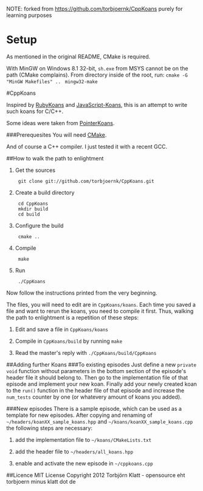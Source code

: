 NOTE: forked from https://github.com/torbjoernk/CppKoans purely for learning purposes

# Setup

As mentioned in the original README, CMake is required.

With MinGW on Windows 8.1 32-bit, `sh.exe` from MSYS cannot be on the path (CMake complains).
From directory inside of the root, run:
`cmake -G "MinGW Makefiles" .. `
`mingw32-make`



#CppKoans

Inspired by [RubyKoans](https://github.com/edgecase/ruby_koans) and
[JavaScript-Koans](https://github.com/liammclennan/JavaScript-Koans), this is
an attempt to write such koans for C/C++.

Some ideas were taken from [PointerKoans](https://github.com/paytonrules/PointerKoan).

###Prerequesites
You will need [CMake](http://cmake.org/).

And of course a C++ compiler.
I just tested it with a recent GCC.

##How to walk the path to enlightment
1. Get the sources

        git clone git://github.com/torbjoernk/CppKoans.git

2. Create a build directory

        cd CppKoans
        mkdir build
        cd build

3. Configure the build

        cmake ..

4. Compile

        make

5. Run

        ./CppKoans


Now follow the instructions printed from the very beginning.

The files, you will need to edit are in `CppKoans/koans`.
Each time you saved a file and want to rerun the koans, you need to compile it
first.
Thus, walking the path to enlightment is a repetition of these steps:

1. Edit and save a file in `CppKoans/koans`

2. Compile in `CppKoans/build` by running `make`

3. Read the master's reply with `./CppKoans/build/CppKoans`


##Adding further Koans
###To existing episodes
Just define a new `private void` function without parameters in the bottom
section of the episode's header file it should belong to.
Then go to the implementation file of that episode and implement your new koan.
Finally add your newly created koan to the `run()` function in the header file
of that episode and increase the `num_tests` counter by one (or whatevery amount
of koans you added).

###New episodes
There is a sample episode, which can be used as a template for new episodes.
After copying and renaming of `~/headers/koanXX_sample_koans.hpp` and
`~/koans/koanXX_sample_koans.cpp` the following steps are necessary:

1. add the implementation file to `~/koans/CMakeLists.txt`

2. add the header file to `~/headers/all_koans.hpp`

3. enable and activate the new episode in `~/cppkoans.cpp`


##Licence
MIT License Copyright 2012 Torbjörn Klatt - opensource eht torbjoern minus klatt dot de
